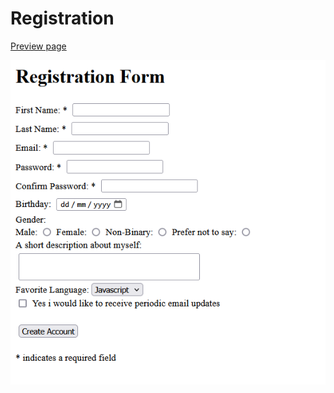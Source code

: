 # Registration

[Preview page](https://html-preview.github.io/?url=https://github.com/ahmadlatif1/Axsos/blob/main/Web_fundamentals/HTML/Registration-form/Register.html)

![alt text](image.png)